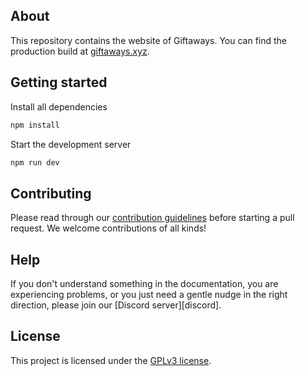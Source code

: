 ## About

This repository contains the website of Giftaways. You can find the production build at [giftaways.xyz](https://giftaways.xyz).

## Getting started

Install all dependencies

```bash
npm install
```

Start the development server

```bash
npm run dev
```

## Contributing

Please read through our [contribution guidelines](https://github.com/giftaways/website/.github/CODE_OF_CONDUCT.md) before starting a pull request. We welcome contributions of all kinds!

## Help

If you don't understand something in the documentation, you are experiencing problems, or you just need a gentle nudge in the right direction, please join our [Discord server][discord].

## License

This project is licensed under the [GPLv3 license](https://github.com/giftaways/website/LICENSE).
